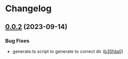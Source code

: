 # Changelog

## [0.0.2](https://github.com/bruuuuuuuce/goodmetrics-generated/compare/v0.0.1...v0.0.2) (2023-09-14)


### Bug Fixes

* generate.ts script to generate to correct dir ([b35fda0](https://github.com/bruuuuuuuce/goodmetrics-generated/commit/b35fda00a1f56912ecab9f546626def6e504c3df))
